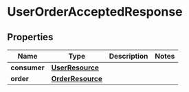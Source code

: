 
# UserOrderAcceptedResponse

## Properties
Name | Type | Description | Notes
------------ | ------------- | ------------- | -------------
**consumer** | [**UserResource**](UserResource.md) |  | 
**order** | [**OrderResource**](OrderResource.md) |  | 



